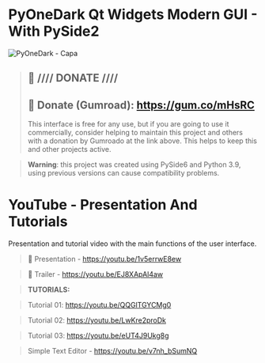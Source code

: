 # PyOneDark Qt Widgets Modern GUI - With PySide2

![PyOneDark - Capa](https://user-images.githubusercontent.com/60605512/127739671-653eccb8-49da-4244-ae48-a8ae9b9b6fb2.png)

> ## :gift: **//// DONATE ////**
> ## 🔗 Donate (Gumroad): https://gum.co/mHsRC
> This interface is free for any use, but if you are going to use it commercially, consider helping to maintain this project and others with a donation by Gumroado at the link above. This helps to keep this and other projects active.

> **Warning**: this project was created using PySide6 and Python 3.9, using previous versions can cause compatibility problems.

# YouTube - Presentation And Tutorials
Presentation and tutorial video with the main functions of the user interface.
> 🔗 Presentation - https://youtu.be/1v5errwE8ew

> 🔗 Trailer - https://youtu.be/EJ8XApAl4aw

> **TUTORIALS:**

> Tutorial 01: https://youtu.be/QQGlTGYCMg0

> Tutorial 02: https://youtu.be/LwKre2proDk

> Tutorial 03: https://youtu.be/eUT4J9Ukg8g

> Simple Text Editor - https://youtu.be/v7nh_bSumNQ
